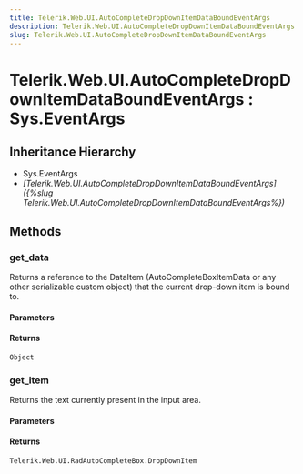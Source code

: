 ```yaml
---
title: Telerik.Web.UI.AutoCompleteDropDownItemDataBoundEventArgs
description: Telerik.Web.UI.AutoCompleteDropDownItemDataBoundEventArgs
slug: Telerik.Web.UI.AutoCompleteDropDownItemDataBoundEventArgs
---
```


# Telerik.Web.UI.AutoCompleteDropDownItemDataBoundEventArgs : Sys.EventArgs

## Inheritance Hierarchy

* Sys.EventArgs
* *[Telerik.Web.UI.AutoCompleteDropDownItemDataBoundEventArgs]({%slug Telerik.Web.UI.AutoCompleteDropDownItemDataBoundEventArgs%})*


## Methods

### get_data

Returns a reference to the DataItem (AutoCompleteBoxItemData or any other serializable custom object) that the current drop-down item is bound to. 

#### Parameters

#### Returns

`Object`
### get_item

Returns the text currently present in the input area.

#### Parameters

#### Returns

`Telerik.Web.UI.RadAutoCompleteBox.DropDownItem`


